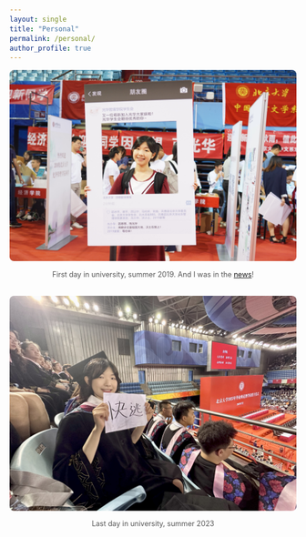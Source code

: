 ```yaml
---
layout: single
title: "Personal"
permalink: /personal/
author_profile: true
---
```


<div style="text-align: center;">
  <img src="/images/first_university.jpg" alt="First day in university" style="width:600px; border-radius:8px;">
  <p style="font-size: 0.9em; color: #555;">
    First day in university, summer 2019. And I was in the
    <a href="https://news.pku.edu.cn/xwzh/0c3eada2ae214f7797e937dded50ec8d.htm" target="_blank">news</a>!
  </p>
</div>

<div style="text-align: center; margin-top: 30px;">
  <img src="/images/graduation.jpg" alt="Last day in university" style="width:600px; border-radius:8px;">
  <p style="font-size: 0.9em; color: #555;">Last day in university, summer 2023</p>
</div>
